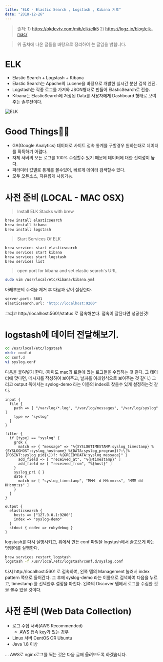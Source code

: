 ```yaml
---
title: "ELK - Elastic Search , Logstash , Kibana 기초"
date: "2018-12-26"
---
```


> 출처: 1) https://okdevtv.com/mib/elk/elk5 2) https://logz.io/blog/elk-mac/

> 위 출처에 나온 글들을 바탕으로 정리하여 쓴 글임을 밝힙니다.

# ELK

- Elastic Search + Logstash + Kibana
- Elastic Search는 Apache의 Lucene을 바탕으로 개발한 실시간 분산 검색 엔진.
- Logstash는 각종 로그를 가져와 JSON형태로 만들어 ElasticSearch로 전송.
- Kibana는 ElasticSearch에 저장된 Data를 사용자에게 Dashboard 형태로 보여주는 솔루션이다.

![ELK](https://okdevtv.com/md/elk/images/elk_arch.jpg)

# Good Things☝🏽

- GA(Google Analytics) 데이터로 사이트 접속 통계를 구할경우 원하는대로 데이터를 획득하기 어렵다.
- 자체 서버의 모든 로그를 100% 수집할수 있기 때문에 데이터에 대한 신뢰성이 높다.
- 파라미터 값별로 통계를 볼수있어, 빠르게 데이터 검색할수 있다.
- 모두 오픈소스, 자유롭게 사용가능.

# 사전 준비 (LOCAL - MAC OSX)

> Install ELK Stacks with brew

```bash
brew install elasticsearch
brew install kibana
brew install logstash
```

> Start Services Of ELK

```bash
brew services start elasticsearch
brew services start kibana
brew services start logstash
brew services list
```

> open port for kibana and set elastic search's URL

```bash
sudo vim /usr/local/etc/kibana/kibana.yml
```

아래부분의 주석을 제거 후 다음과 같이 설정한다.

```bash
server.port: 5601
elasticsearch.url: "http://localhost:9200"
```

그리고 http://localhost:5601/status 로 접속해본다. 접속이 잘된다면 성공한것!

# logstash에 데이터 전달해보기.

```bash
cd /usr/local/etc/logstash
mkdir conf.d
cd conf.d
vi syslog.conf
```

다음을 붙여넣기 한다. (아마도 mac의 로컬에 있는 로그들을 수집하는 것 같다. 그 데이터에 맞다면, 메시지를 작성하여 보여주고, 날짜를 아래형식으로 보여주는 것 같다.)
그리고 output 쪽에서는 syslog-demo 라는 이름의 index로 찾을수 있게 설정하는것 같다.

```
input {
  file {
    path => [ "/var/log/*.log", "/var/log/messages", "/var/log/syslog" ]
    type => "syslog"
  }
}

filter {
  if [type] == "syslog" {
    grok {
      match => { "message" => "%{SYSLOGTIMESTAMP:syslog_timestamp} %{SYSLOGHOST:syslog_hostname} %{DATA:syslog_program}(?:\[%{POSINT:syslog_pid}\])?: %{GREEDYDATA:syslog_message}" }
      add_field => [ "received_at", "%{@timestamp}" ]
      add_field => [ "received_from", "%{host}" ]
    }
    syslog_pri { }
    date {
      match => [ "syslog_timestamp", "MMM  d HH:mm:ss", "MMM dd HH:mm:ss" ]
    }
  }
}

output {
  elasticsearch {
    hosts => ["127.0.0.1:9200"]
    index => "syslog-demo"
  }
  stdout { codec => rubydebug }
}
```

logstash를 다시 실행시키고, 위에서 만든 conf 파일을 logstash에서 끌고오게 하는 명령어를 실행한다.

```bash
brew services restart logstash
logstash -f /usr/local/etc/logstash/conf.d/syslog.conf
```

다시 http://localhost:5601 로 접속하여, 왼쪽 탭의 Management 눌러서 index pattern 쪽으로 들어간다.
그 후에 syslog-demo 라는 이름으로 검색하여 다음을 누르고, timestamp 를 선택한후 설정을 마친다.
왼쪽의 Discover 탭에서 로그를 수집한 것을 볼수 있을 것이다.

# 사전 준비 (Web Data Collection)

- 로그 수집 서버(AWS Recommended)
  - AWS 접속 key가 있는 경우
- Linux 서버 CentOS OR Ubuntu
- Java 1.8 이상

... AWS로 nginx로그를 찍는 것은 다음 글에 올려보도록 하겠습니다.
